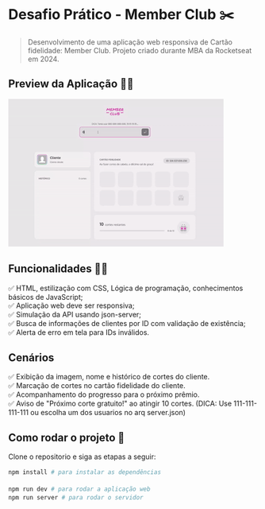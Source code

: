 # Desafio Prático - Member Club ✂️
> Desenvolvimento de uma aplicação web responsiva de Cartão fidelidade: Member Club.
Projeto criado durante MBA da Rocketseat em 2024.

## Preview da Aplicação  👨‍🎨

![Member Club Desktop / Mobile](./docs/Cartao-Fidelidade-Member-Club.gif)

## Funcionalidades 👨‍💼
✅ HTML, estilização com CSS, Lógica de programação, conhecimentos básicos de JavaScript; <br/>
✅ Aplicação web deve ser responsiva; <br/>
✅ Simulação da API usando json-server; <br/>
✅ Busca de informações de clientes por ID com validação de existência; <br/>
✅ Alerta de erro em tela para IDs inválidos.

## Cenários
✅ Exibição da imagem, nome e histórico de cortes do cliente. <br/>
✅ Marcação de cortes no cartão fidelidade do cliente. <br/>
✅ Acompanhamento do progresso para o próximo prêmio. <br/>
✅ Aviso de "Próximo corte gratuito!" ao atingir 10 cortes. (DICA: Use 111-111-111-111 ou escolha um dos usuarios no arq server.json)

## Como rodar o projeto 🚀
Clone o repositorio e siga as etapas a seguir:
```bash
npm install # para instalar as dependências

npm run dev # para rodar a aplicação web
npm run server # para rodar o servidor

```

